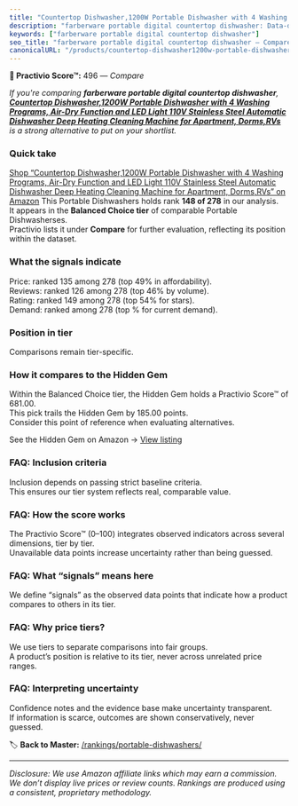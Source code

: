 ```yaml
---
title: "Countertop Dishwasher,1200W Portable Dishwasher with 4 Washing Programs, Air-Dry Function and LED Light 110V Stainless Steel Automatic Dishwasher Deep Heating Cleaning Machine for Apartment, Dorms,RVs"
description: "farberware portable digital countertop dishwasher: Data-driven ranking using the Practivio Score™. Positioned by quality, value, demand, findability, momentum."
keywords: ["farberware portable digital countertop dishwasher"]
seo_title: "farberware portable digital countertop dishwasher — Compare (2025)"
canonicalURL: "/products/countertop-dishwasher1200w-portable-dishwasher-with-4-washing-programs-air-dry-function-and-led-light-110v-stainless-steel-automatic-dishwasher-deep-heating-cleaning-machine-for-apartment-dormsrvs-B09DVGTYC4/"
---
```


**🛒 Practivio Score™:** 496 — _Compare_


*If you're comparing **farberware portable digital countertop dishwasher**, **[Countertop Dishwasher,1200W Portable Dishwasher with 4 Washing Programs, Air-Dry Function and LED Light 110V Stainless Steel Automatic Dishwasher Deep Heating Cleaning Machine for Apartment, Dorms,RVs](https://www.amazon.com/dp/B09DVGTYC4?tag=practivio-20)** is a strong alternative to put on your shortlist.*
### Quick take
[Shop “Countertop Dishwasher,1200W Portable Dishwasher with 4 Washing Programs, Air-Dry Function and LED Light 110V Stainless Steel Automatic Dishwasher Deep Heating Cleaning Machine for Apartment, Dorms,RVs” on Amazon](https://www.amazon.com/dp/B09DVGTYC4?tag=practivio-20)
This Portable Dishwashers holds rank **148 of 278** in our analysis.  
It appears in the **Balanced Choice tier** of comparable Portable Dishwasherses.  
Practivio lists it under **Compare** for further evaluation, reflecting its position within the dataset.

### What the signals indicate
Price: ranked 135 among 278 (top 49% in affordability).  
Reviews: ranked 126 among 278 (top 46% by volume).  
Rating: ranked 149 among 278 (top 54% for stars).  
Demand: ranked  among 278 (top % for current demand).

### Position in tier
Comparisons remain tier-specific.

### How it compares to the Hidden Gem
Within the Balanced Choice tier, the Hidden Gem holds a Practivio Score™ of 681.00.  
This pick trails the Hidden Gem by 185.00 points.  
Consider this point of reference when evaluating alternatives.  

See the Hidden Gem on Amazon → [View listing](https://www.amazon.com/dp/B0B9GJFNLX?tag=practivio-20)

### FAQ: Inclusion criteria
Inclusion depends on passing strict baseline criteria.  
This ensures our tier system reflects real, comparable value.

### FAQ: How the score works
The Practivio Score™ (0–100) integrates observed indicators across several dimensions, tier by tier.  
Unavailable data points increase uncertainty rather than being guessed.

### FAQ: What “signals” means here
We define “signals” as the observed data points that indicate how a product compares to others in its tier.

### FAQ: Why price tiers?
We use tiers to separate comparisons into fair groups.  
A product’s position is relative to its tier, never across unrelated price ranges.

### FAQ: Interpreting uncertainty
Confidence notes and the evidence base make uncertainty transparent.  
If information is scarce, outcomes are shown conservatively, never guessed.

<!-- Missing template for Compare/CompareWithinPriceClass -->


🏷️ **Back to Master:** [/rankings/portable-dishwashers/](/rankings/portable-dishwashers/)

---
_Disclosure: We use Amazon affiliate links which may earn a commission. We don’t display live prices or review counts. Rankings are produced using a consistent, proprietary methodology._
